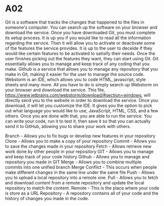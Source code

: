 # A02
Git is a software that tracks the changes that happened to the files in someone's computer. You can search up the software on your browser and download the service.
Once you have downloaded Git, you must complete its setup process. It is up you if you would like to read all the information regarding the service. Then it will allow you to activate or deactivate some of the features the service provides. It is up to the user to deceide if they would like certain features to be activated to satisify their needs. Once the user finishes picking out the features they want, they can start using Git. Git essentially allows you to manage and keep track of any coding that you make. Github is a service that allows you to manage any repository that you make in Git, making it easier for the user to manage the source code. Webstorm is an IDE, which allows you to code HTML, javascript, style sheets and many more. All you have to do is simply search up Webstorm on your browser and download the service. This file, https://www.jetbrains.com/webstorm/download/#section=windows, will directly send you to the website in order to download the service. Once you download, it will let you customize the IDE. It gives you the option to pick out what language you would like to use, JavaScript, HTML, CSS, and a few others. Once you are done with that, you are able to run the service. You can write your code, run it to test it, then save it so that you can actually send it to GitHub, allowing you to share your work with others.

Branch - Allows you to fix bugs or develop new features in your repository
Clone - Allows you to make a copy of your repository
Commit - Allows you to save the changes made in your repository
Fetch - Allows retrieve new work done by other people in your repository
GIT - Allows you to manage and keep track of your code history
Github - Allows you to manage and repository you made in GIT
Merge - Allows you to combine multiple commits into one unified branch
Merge Conflict - This occurs when people make different changes in the same line under the same file
Push - Allows you to upload a local repository into a remote one.
Pull - Allows you to fetch and download content from a remote repository and update the local repository to match the content.
Remote - This is the place where your code is store as a URL
Repository - A repository contains all of your code and the history of changes you made in the code.
